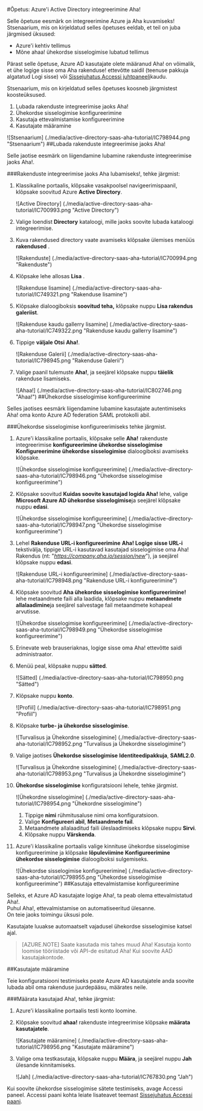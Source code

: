 <properties 
    pageTitle="Õpetus: Azure'i Active Directory integreerimine Aha! | Microsoft Azure'i" 
    description="Siit saate teada, kuidas kasutada Aha! ühekordse sisselogimise lubamiseks Azure Active Directory, automatiseeritud ettevalmistamise ja palju muud!" 
    services="active-directory" 
    authors="jeevansd"  
    documentationCenter="na" 
    manager="femila"/>
<tags 
    ms.service="active-directory" 
    ms.devlang="na" 
    ms.topic="article" 
    ms.tgt_pltfrm="na" 
    ms.workload="identity" 
    ms.date="09/29/2016" 
    ms.author="jeedes" />

#<a name="tutorial-azure-active-directory-integration-with-aha"></a>Õpetus: Azure'i Active Directory integreerimine Aha!

Selle õpetuse eesmärk on integreerimine Azure ja Aha kuvamiseks!  
Stsenaarium, mis on kirjeldatud selles õpetuses eeldab, et teil on juba järgmised üksused:

-   Azure'i kehtiv tellimus
-   Mõne ahaa! ühekordse sisselogimise lubatud tellimus

Pärast selle õpetuse, Azure AD kasutajate olete määranud Aha! on võimalik, et ühe logige sisse oma Aha rakenduse! ettevõtte saidil (teenuse pakkuja algatatud Logi sisse) või [Sissejuhatus Accessi juhtpaneeli](active-directory-saas-access-panel-introduction.md)kaudu.

Stsenaarium, mis on kirjeldatud selles õpetuses koosneb järgmistest koosteüksused.

1.  Lubada rakenduste integreerimise jaoks Aha!
2.  Ühekordse sisselogimise konfigureerimine
3.  Kasutaja ettevalmistamise konfigureerimine
4.  Kasutajate määramine

![Stsenaarium] (./media/active-directory-saas-aha-tutorial/IC798944.png "Stsenaarium")
##<a name="enabling-the-application-integration-for-aha"></a>Lubada rakenduste integreerimise jaoks Aha!

Selle jaotise eesmärk on liigendamine lubamine rakenduste integreerimise jaoks Aha!.

###<a name="to-enable-the-application-integration-for-aha-perform-the-following-steps"></a>Rakenduste integreerimise jaoks Aha lubamiseks!, tehke järgmist:

1.  Klassikaline portaalis, klõpsake vasakpoolsel navigeerimispaanil, klõpsake soovitud Azure **Active Directory**.

    ![Active Directory] (./media/active-directory-saas-aha-tutorial/IC700993.png "Active Directory")

2.  Valige loendist **Directory** kataloogi, mille jaoks soovite lubada kataloogi integreerimise.

3.  Kuva rakendused directory vaate avamiseks klõpsake ülemises menüüs **rakendused** .

    ![Rakenduste] (./media/active-directory-saas-aha-tutorial/IC700994.png "Rakenduste")

4.  Klõpsake lehe allosas **Lisa** .

    ![Rakenduse lisamine] (./media/active-directory-saas-aha-tutorial/IC749321.png "Rakenduse lisamine")

5.  Klõpsake dialoogiboksis **soovitud teha,** klõpsake nuppu **Lisa rakendus galeriist**.

    ![Rakenduse kaudu gallerry lisamine] (./media/active-directory-saas-aha-tutorial/IC749322.png "Rakenduse kaudu gallerry lisamine")

6.  Tippige **väljale Otsi** **Aha!**.

    ![Rakenduse Galerii] (./media/active-directory-saas-aha-tutorial/IC798945.png "Rakenduse Galerii")

7.  Valige paanil tulemuste **Aha!**, ja seejärel klõpsake nuppu **täielik** rakenduse lisamiseks.

    ![Ahaa!] (./media/active-directory-saas-aha-tutorial/IC802746.png "Ahaa!")
##<a name="configuring-single-sign-on"></a>Ühekordse sisselogimise konfigureerimine

Selles jaotises eesmärk liigendamine lubamine kasutajate autentimiseks Aha! oma konto Azure AD federation SAML protokolli abil.

###<a name="to-configure-single-sign-on-perform-the-following-steps"></a>Ühekordse sisselogimise konfigureerimiseks tehke järgmist.

1.  Azure'i klassikaline portaalis, klõpsake selle **Aha!** rakenduste integreerimise **konfigureerimine ühekordse sisselogimise** **Konfigureerimine ühekordse sisselogimise** dialoogiboksi avamiseks klõpsake.

    ![Ühekordse sisselogimise konfigureerimine] (./media/active-directory-saas-aha-tutorial/IC798946.png "Ühekordse sisselogimise konfigureerimine")

2.  Klõpsake soovitud **Kuidas soovite kasutajad logida Aha!** lehe, valige **Microsoft Azure AD ühekordse sisselogimise**ja seejärel klõpsake nuppu **edasi**.

    ![Ühekordse sisselogimise konfigureerimine] (./media/active-directory-saas-aha-tutorial/IC798947.png "Ühekordse sisselogimise konfigureerimine")

3.  Lehel **Rakenduse URL-i konfigureerimine** **Aha! Logige sisse URL-i** tekstivälja, tippige URL-i kasutavad kasutajad sisselogimise oma Aha! Rakendus (nt: "*https://company.aha.io/session/new*"), ja seejärel klõpsake nuppu **edasi**.

    ![Rakenduse URL-i konfigureerimine] (./media/active-directory-saas-aha-tutorial/IC798948.png "Rakenduse URL-i konfigureerimine")

4.  Klõpsake soovitud **Aha ühekordse sisselogimise konfigureerimine!** lehe metaandmete faili alla laadida, klõpsake nuppu **metaandmete allalaadimine**ja seejärel salvestage fail metaandmete kohapeal arvutisse.

    ![Ühekordse sisselogimise konfigureerimine] (./media/active-directory-saas-aha-tutorial/IC798949.png "Ühekordse sisselogimise konfigureerimine")

5.  Erinevate web brauseriaknas, logige sisse oma Aha! ettevõtte saidi administraator.

6.  Menüü peal, klõpsake nuppu **sätted**.

    ![Sätted] (./media/active-directory-saas-aha-tutorial/IC798950.png "Sätted")

7.  Klõpsake nuppu **konto**.

    ![Profiil] (./media/active-directory-saas-aha-tutorial/IC798951.png "Profiil")

8.  Klõpsake **turbe- ja ühekordse sisselogimise**.

    ![Turvalisus ja Ühekordne sisselogimine] (./media/active-directory-saas-aha-tutorial/IC798952.png "Turvalisus ja Ühekordne sisselogimine")

9.  Valige jaotises **Ühekordse sisselogimise** **Identiteedipakkuja**, **SAML2.0**.

    ![Turvalisus ja Ühekordne sisselogimine] (./media/active-directory-saas-aha-tutorial/IC798953.png "Turvalisus ja Ühekordne sisselogimine")

10. **Ühekordse sisselogimise** konfiguratsiooni lehele, tehke järgmist.

    ![Ühekordne sisselogimine] (./media/active-directory-saas-aha-tutorial/IC798954.png "Ühekordne sisselogimine")

    1.  Tippige **nimi** rühmitusaluse nimi oma konfiguratsioon.
    2.  Valige **Konfigureeri abil**, **Metaandmete fail**.
    3.  Metaandmete allalaaditud faili üleslaadimiseks klõpsake nuppu **Sirvi**.
    4.  Klõpsake nuppu **Värskenda**.

11. Azure'i klassikaline portaalis valige kinnituse ühekordse sisselogimise konfigureerimine ja klõpsake **lõpuleviimine** **Konfigureerimine ühekordse sisselogimise** dialoogiboksi sulgemiseks.

    ![Ühekordse sisselogimise konfigureerimine] (./media/active-directory-saas-aha-tutorial/IC798955.png "Ühekordse sisselogimise konfigureerimine")
##<a name="configuring-user-provisioning"></a>Kasutaja ettevalmistamise konfigureerimine

Selleks, et Azure AD kasutajate logige Aha!, ta peab olema ettevalmistatud Aha!.  
Puhul Aha!, ettevalmistamise on automatiseeritud ülesanne.  
On teie jaoks toimingu üksusi pole.
  
Kasutajate luuakse automaatselt vajadusel ühekordse sisselogimise katsel ajal.

>[AZURE.NOTE] Saate kasutada mis tahes muud Aha! Kasutaja konto loomise tööriistade või API-de esitatud Aha! Kui soovite AAD kasutajakontode.

##<a name="assigning-users"></a>Kasutajate määramine

Teie konfiguratsiooni testimiseks peate Azure AD kasutajatele anda soovite lubada abil oma rakenduse juurdepääsu, määrates neile.

###<a name="to-assign-users-to-aha-perform-the-following-steps"></a>Määrata kasutajad Aha!, tehke järgmist:

1.  Azure'i klassikaline portaalis testi konto loomine.

2.  Klõpsake soovitud **ahaa!** rakenduste integreerimise klõpsake **määrata kasutajatele**.

    ![Kasutajate määramine] (./media/active-directory-saas-aha-tutorial/IC798956.png "Kasutajate määramine")

3.  Valige oma testkasutaja, klõpsake nuppu **Määra**, ja seejärel nuppu **Jah** ülesande kinnitamiseks.

    ![Jah] (./media/active-directory-saas-aha-tutorial/IC767830.png "Jah")

Kui soovite ühekordse sisselogimise sätete testimiseks, avage Accessi paneel. Accessi paani kohta leiate lisateavet teemast [Sissejuhatus Accessi paani](active-directory-saas-access-panel-introduction.md).
